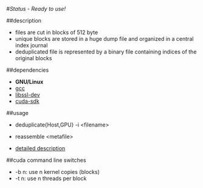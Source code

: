 #*Status - Ready to use!*

##description
+ files are cut in blocks of 512 byte
+ unique blocks are stored in a huge dump file and organized in a central index journal 
+ deduplicated file is represented by a binary file containing indices of the original blocks 

##dependencies
+ **GNU/Linux**
+ [gcc]
+ [libssl-dev]
+ [cuda-sdk]

##usage
- deduplicate{Host,GPU} -i \<filename\>
- reassemble \<metafile\>

- [detailed description]

##cuda command line switches
- -b n: use n kernel copies (blocks)
- -t n: use n threads per block

[BSD 3 License]: https://tldrlegal.com/license/bsd-3-clause-license-%28revised%29#fulltext
[cuda-sdk]: http://docs.nvidia.com/cuda/cuda-getting-started-guide-for-linux/
[gcc]: https://gcc.gnu.org
[libssl-dev]: https://packages.debian.org/de/wheezy/libssl-dev
[detailed description]: http://maltin.pisces.uberspace.de/dedup/
